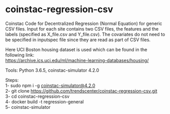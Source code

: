 # coinstac-regression-csv
Coinstac Code for Decentralized Regression (Normal Equation) for generic CSV files.
Input for each site contains two CSV files, the features and the labels (specified as X_file.csv and Y_file.csv).
The covariates do not need to be specified in inputspec file since they are read as part of CSV files.

Here UCI Boston housing dataset is used which can be found in the following link:\
https://archive.ics.uci.edu/ml/machine-learning-databases/housing/

Tools: Python 3.6.5, coinstac-simulator 4.2.0

Steps: \
1- sudo npm i -g coinstac-simulator@4.2.0 \
2- git clone https://github.com/trendscenter/coinstac-regression-csv.git \
3- cd coinstac-regression-csv \
4- docker build -t regression-general \
5- coinstac-simulator 
